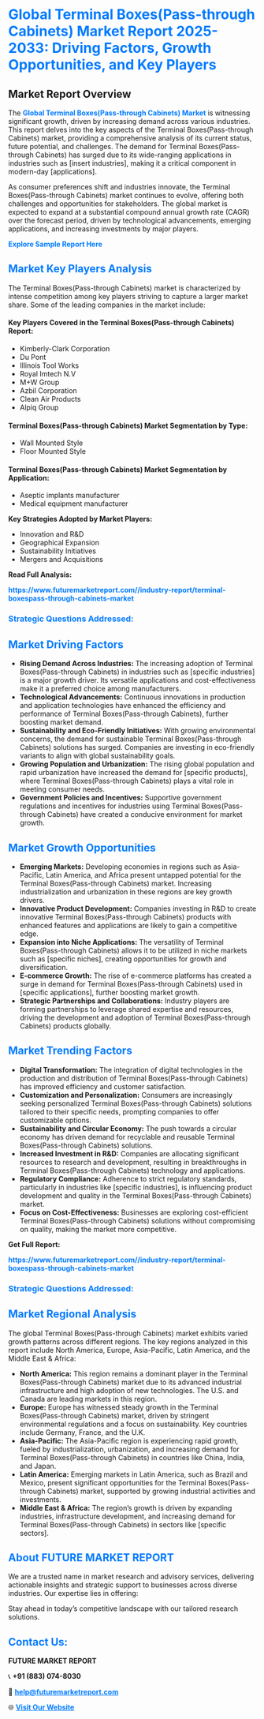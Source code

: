 <h1 style="color: #007BFF;">Global Terminal Boxes(Pass-through Cabinets) Market Report 2025-2033: Driving Factors, Growth Opportunities, and Key Players</h1>

<section id="overview">
<h2>Market Report Overview</h2>
<p>The <a href="https://www.futuremarketreport.com//industry-report/terminal-boxespass-through-cabinets-market" style="color: #007BFF; text-decoration: none;"><strong>Global Terminal Boxes(Pass-through Cabinets) Market</strong></a> is witnessing significant growth, driven by increasing demand across various industries. This report delves into the key aspects of the Terminal Boxes(Pass-through Cabinets) market, providing a comprehensive analysis of its current status, future potential, and challenges. The demand for Terminal Boxes(Pass-through Cabinets) has surged due to its wide-ranging applications in industries such as [insert industries], making it a critical component in modern-day [applications].</p>
<p>As consumer preferences shift and industries innovate, the Terminal Boxes(Pass-through Cabinets) market continues to evolve, offering both challenges and opportunities for stakeholders. The global market is expected to expand at a substantial compound annual growth rate (CAGR) over the forecast period, driven by technological advancements, emerging applications, and increasing investments by major players.</p>
</section>

<section id="overview">
<p><a href="https://www.futuremarketreport.com//request-sample/reportId=84623" style="color: #007BFF; text-decoration: none;"><strong>Explore Sample Report Here</strong></a></p>
</section>

<section id="key-players">
<h2 style="color: #007BFF;">Market Key Players Analysis</h2>
<p>The Terminal Boxes(Pass-through Cabinets) market is characterized by intense competition among key players striving to capture a larger market share. Some of the leading companies in the market include:</p>
<h4>Key Players Covered in the Terminal Boxes(Pass-through Cabinets) Report:</h4>
<ul><li>Kimberly-Clark Corporation</li><li>Du Pont</li><li>Illinois Tool Works</li><li>Royal Imtech N.V</li><li>M+W Group</li><li>Azbil Corporation</li><li>Clean Air Products</li><li>Alpiq Group</li></ul>
<h4>Terminal Boxes(Pass-through Cabinets) Market Segmentation by Type:</h4>
<ul><li>Wall Mounted Style</li><li>Floor Mounted Style</li></ul>

<h4>Terminal Boxes(Pass-through Cabinets) Market Segmentation by Application:</h4>
<ul><li>Aseptic implants manufacturer</li><li>Medical equipment manufacturer</li></ul>
<p><strong>Key Strategies Adopted by Market Players:</strong></p>
<ul>
<li>Innovation and R&D</li>
<li>Geographical Expansion</li>
<li>Sustainability Initiatives</li>
<li>Mergers and Acquisitions</li>
</ul>
</section>

<section>
<p><strong>Read Full Analysis: </strong></p><a href="https://www.futuremarketreport.com//industry-report/terminal-boxespass-through-cabinets-market" style="color: #007BFF; text-decoration: none;"><strong>https://www.futuremarketreport.com//industry-report/terminal-boxespass-through-cabinets-market</strong></a>
<h3 style="color: #007BFF;">Strategic Questions Addressed:</h3>
</section>

<section id="driving-factors">
<h2 style="color: #007BFF;">Market Driving Factors</h2>
<ul>
<li><strong>Rising Demand Across Industries:</strong> The increasing adoption of Terminal Boxes(Pass-through Cabinets) in industries such as [specific industries] is a major growth driver. Its versatile applications and cost-effectiveness make it a preferred choice among manufacturers.</li>
<li><strong>Technological Advancements:</strong> Continuous innovations in production and application technologies have enhanced the efficiency and performance of Terminal Boxes(Pass-through Cabinets), further boosting market demand.</li>
<li><strong>Sustainability and Eco-Friendly Initiatives:</strong> With growing environmental concerns, the demand for sustainable Terminal Boxes(Pass-through Cabinets) solutions has surged. Companies are investing in eco-friendly variants to align with global sustainability goals.</li>
<li><strong>Growing Population and Urbanization:</strong> The rising global population and rapid urbanization have increased the demand for [specific products], where Terminal Boxes(Pass-through Cabinets) plays a vital role in meeting consumer needs.</li>
<li><strong>Government Policies and Incentives:</strong> Supportive government regulations and incentives for industries using Terminal Boxes(Pass-through Cabinets) have created a conducive environment for market growth.</li>
</ul>
</section>

<section id="growth-opportunities">
<h2 style="color: #007BFF;">Market Growth Opportunities</h2>
<ul>
<li><strong>Emerging Markets:</strong> Developing economies in regions such as Asia-Pacific, Latin America, and Africa present untapped potential for the Terminal Boxes(Pass-through Cabinets) market. Increasing industrialization and urbanization in these regions are key growth drivers.</li>
<li><strong>Innovative Product Development:</strong> Companies investing in R&D to create innovative Terminal Boxes(Pass-through Cabinets) products with enhanced features and applications are likely to gain a competitive edge.</li>
<li><strong>Expansion into Niche Applications:</strong> The versatility of Terminal Boxes(Pass-through Cabinets) allows it to be utilized in niche markets such as [specific niches], creating opportunities for growth and diversification.</li>
<li><strong>E-commerce Growth:</strong> The rise of e-commerce platforms has created a surge in demand for Terminal Boxes(Pass-through Cabinets) used in [specific applications], further boosting market growth.</li>
<li><strong>Strategic Partnerships and Collaborations:</strong> Industry players are forming partnerships to leverage shared expertise and resources, driving the development and adoption of Terminal Boxes(Pass-through Cabinets) products globally.</li>
</ul>
</section>

<section id="trending-factors">
<h2 style="color: #007BFF;">Market Trending Factors</h2>
<ul>
<li><strong>Digital Transformation:</strong> The integration of digital technologies in the production and distribution of Terminal Boxes(Pass-through Cabinets) has improved efficiency and customer satisfaction.</li>
<li><strong>Customization and Personalization:</strong> Consumers are increasingly seeking personalized Terminal Boxes(Pass-through Cabinets) solutions tailored to their specific needs, prompting companies to offer customizable options.</li>
<li><strong>Sustainability and Circular Economy:</strong> The push towards a circular economy has driven demand for recyclable and reusable Terminal Boxes(Pass-through Cabinets) solutions.</li>
<li><strong>Increased Investment in R&D:</strong> Companies are allocating significant resources to research and development, resulting in breakthroughs in Terminal Boxes(Pass-through Cabinets) technology and applications.</li>
<li><strong>Regulatory Compliance:</strong> Adherence to strict regulatory standards, particularly in industries like [specific industries], is influencing product development and quality in the Terminal Boxes(Pass-through Cabinets) market.</li>
<li><strong>Focus on Cost-Effectiveness:</strong> Businesses are exploring cost-efficient Terminal Boxes(Pass-through Cabinets) solutions without compromising on quality, making the market more competitive.</li>
</ul>
</section>

<section>
<p><strong>Get Full Report: </strong></p><a href="https://www.futuremarketreport.com//industry-report/terminal-boxespass-through-cabinets-market" style="color: #007BFF; text-decoration: none;"><strong>https://www.futuremarketreport.com//industry-report/terminal-boxespass-through-cabinets-market</strong></a>
<h3 style="color: #007BFF;">Strategic Questions Addressed:</h3>
</section>


<section id="regional-analysis">
<h2 style="color: #007BFF;">Market Regional Analysis</h2>
<p>The global Terminal Boxes(Pass-through Cabinets) market exhibits varied growth patterns across different regions. The key regions analyzed in this report include North America, Europe, Asia-Pacific, Latin America, and the Middle East & Africa:</p>
<ul>
<li><strong>North America:</strong> This region remains a dominant player in the Terminal Boxes(Pass-through Cabinets) market due to its advanced industrial infrastructure and high adoption of new technologies. The U.S. and Canada are leading markets in this region.</li>
<li><strong>Europe:</strong> Europe has witnessed steady growth in the Terminal Boxes(Pass-through Cabinets) market, driven by stringent environmental regulations and a focus on sustainability. Key countries include Germany, France, and the U.K.</li>
<li><strong>Asia-Pacific:</strong> The Asia-Pacific region is experiencing rapid growth, fueled by industrialization, urbanization, and increasing demand for Terminal Boxes(Pass-through Cabinets) in countries like China, India, and Japan.</li>
<li><strong>Latin America:</strong> Emerging markets in Latin America, such as Brazil and Mexico, present significant opportunities for the Terminal Boxes(Pass-through Cabinets) market, supported by growing industrial activities and investments.</li>
<li><strong>Middle East & Africa:</strong> The region’s growth is driven by expanding industries, infrastructure development, and increasing demand for Terminal Boxes(Pass-through Cabinets) in sectors like [specific sectors].</li>
</ul>
</section>

<footer>
<h2 style="color: #007BFF;">About FUTURE MARKET REPORT</h2>
<p>We are a trusted name in market research and advisory services, delivering actionable insights and strategic support to businesses across diverse industries. Our expertise lies in offering:</p>

<p>Stay ahead in today’s competitive landscape with our tailored research solutions.</p>

<h2 style="color: #007BFF;">Contact Us:</h2>
<p><strong>FUTURE MARKET REPORT</strong></p>
<p>📞 <strong>+91 (883) 074-8030</strong></p>
<p>📧 <strong><a href="mailto:help@futuremarketreport.com" style="color: #007BFF;">help@futuremarketreport.com</a></strong></p>
<p>🌐 <strong><a href="https://www.futuremarketreport.com/" style="color: #007BFF;">Visit Our Website</a></strong></p>
</footer>